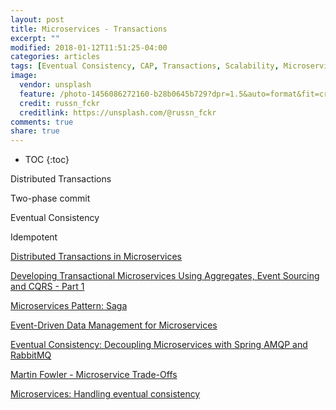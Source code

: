 ```yaml
---
layout: post
title: Microservices - Transactions
excerpt: ""
modified: 2018-01-12T11:51:25-04:00
categories: articles
tags: [Eventual Consistency, CAP, Transactions, Scalability, Microservices]
image:
  vendor: unsplash
  feature: /photo-1456086272160-b28b0645b729?dpr=1.5&auto=format&fit=crop&w=1500&h=844&q=80&cs=tinysrgb&crop=
  credit: russn_fckr
  creditlink: https://unsplash.com/@russn_fckr
comments: true
share: true
---
```


* TOC
{:toc}

Distributed Transactions

Two-phase commit

Eventual Consistency

Idempotent

[Distributed Transactions in Microservices](http://blog.aspiresys.com/software-product-engineering/producteering/distributed-transactions-in-microservices/)

[Developing Transactional Microservices Using Aggregates, Event Sourcing and CQRS - Part 1](https://www.infoq.com/articles/microservices-aggregates-events-cqrs-part-1-richardson)

[Microservices Pattern: Saga](http://microservices.io/patterns/data/saga.html)

[Event-Driven Data Management for Microservices](https://www.nginx.com/blog/event-driven-data-management-microservices/)

[Eventual Consistency: Decoupling Microservices with Spring AMQP and RabbitMQ](https://programmaticponderings.com/2017/05/15/eventual-consistency-decoupling-microservices-with-spring-amqp-and-rabbitmq/)

[Martin Fowler - Microservice Trade-Offs](https://martinfowler.com/articles/microservice-trade-offs.html)

[Microservices: Handling eventual consistency](https://softwareengineering.stackexchange.com/questions/354911/microservices-handling-eventual-consistency)
